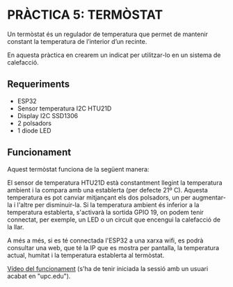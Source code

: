 # PRÀCTICA 5: TERMÒSTAT

Un termòstat és un regulador de temperatura que permet de mantenir constant la temperatura de l’interior d’un recinte.

En aquesta pràctica en crearem un indicat per utilitzar-lo en un sistema de calefacció.

## Requeriments

* ESP32
* Sensor temperatura I2C HTU21D
* Display I2C SSD1306
* 2 polsadors
* 1 diode LED

## Funcionament

Aquest termòstat funciona de la següent manera:

El sensor de temperatura HTU21D està constantment llegint la temperatura ambient i la compara amb una establerta (per defecte 21º C). Aquesta temperatura es pot canviar mitjançant els dos polsadors, un per augmentar-la i l'altre per disminuir-la. Si la temperatura ambient és inferior a la temperatura establerta, s'activarà la sortida GPIO 19, on podem tenir connectat, per exemple, un LED o un circuit que encengui la calefacció de la llar.

A més a més, si es té connectada l'ESP32 a una xarxa wifi, es podrà consultar una web, que té la IP que es mostra per pantalla, la temperatura actual, humitat i la temperatura establerta al termòstat.

[Vídeo del funcionament](https://drive.google.com/file/d/1vi2bVQkk9TjXFpX0RurgPKSNPhAjmCIw/view?usp=sharing) (s'ha de tenir iniciada la sessió amb un usuari acabat en "upc.edu").

